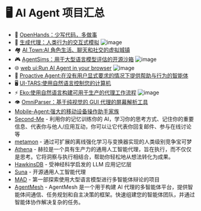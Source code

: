 # 🖥️ AI Agent 项目汇总

- 🙌 [OpenHands：少写代码，多做事](https://github.com/All-Hands-AI/OpenHands)
- 🤖 [生成代理：人类行为的交互式模拟](https://github.com/joonspk-research/generative_agents)
  ![image](https://github.com/user-attachments/assets/0691662d-4007-4cf5-83b7-66b2ae4ec4cf)
- 🏘️ [AI Town:AI 角色生活、聊天和社交的虚拟城镇](https://github.com/a16z-infra/ai-town)
- 🎮 [AgentSims：用于大型语言模型评估的开源沙箱](https://github.com/py499372727/AgentSims.git)
  ![image](https://github.com/user-attachments/assets/342fa9d3-587f-4292-b2de-3510f7bc313a)
- 🌐 [web ui:Run AI Agent in your browser](https://github.com/browser-use/web-ui)
  ![image](https://github.com/user-attachments/assets/c14482cb-ed3d-49c0-a645-fd731061f069)
- 🤝 [Proactive Agent:在没有用户显式要求的情况下提供帮助与行为的智能体](https://github.com/thunlp/ProactiveAgent/tree/main)
- 🖥️ [UI-TARS:使用自然语言控制您的计算机](https://github.com/bytedance/UI-TARS-desktop)
- ⚡ [Eko:使用自然语言构建可用于生产的代理工作流程](https://github.com/FellouAI/eko?tab=readme-ov-file)
  ![image](https://github.com/user-attachments/assets/01590087-a6f7-40e1-befa-822eee71e8f0)
- 👁️ [OmniParser：基于纯视觉的 GUI 代理的屏幕解析工具](https://github.com/microsoft/OmniParser.git)
- [Mobile-Agent:强大的移动设备操作助手家族](https://github.com/X-PLUG/MobileAgent.git)
- [Second-Me](https://github.com/mindverse/Second-Me.git) - 利用你的记忆训练你的 AI，学习你的思考方式、记住你的重要信息、代表你与他人/应用互动，你可以让它代表你回复邮件、参与在线讨论等
- [metamon](https://metamon.tech/) - 通过可扩展的离线强化学习与变换器实现的人类级别竞争宝可梦
- [Athena](https://github.com/Athena-AI-Lab/athena-core.git) -  赫拉是一个具有生产力的通用人工智能代理，旨在执行，而不仅仅是思考。它将洞察与执行相结合，帮助你轻松地从想法转化为成果。
- [HawkinsDB](https://github.com/harishsg993010/HawkinsDB.git) - 受神经科学启发的 LLM 应用记忆层
- [Suna](https://github.com/kortix-ai/suna.git) -  开源通用人工智能代理
- [MAD](https://github.com/Skytliang/Multi-Agents-Debate.git) - 第一部探索使用大型语言模型进行多智能体辩论的项目
- [AgentMesh](https://github.com/MinimalFuture/AgentMesh.git) - AgentMesh 是一个用于构建 AI 代理的多智能体平台，提供智能体间通信、任务规划和自主决策的框架。快速组建您的智能体团队，并通过智能体协作解决复杂的任务。
